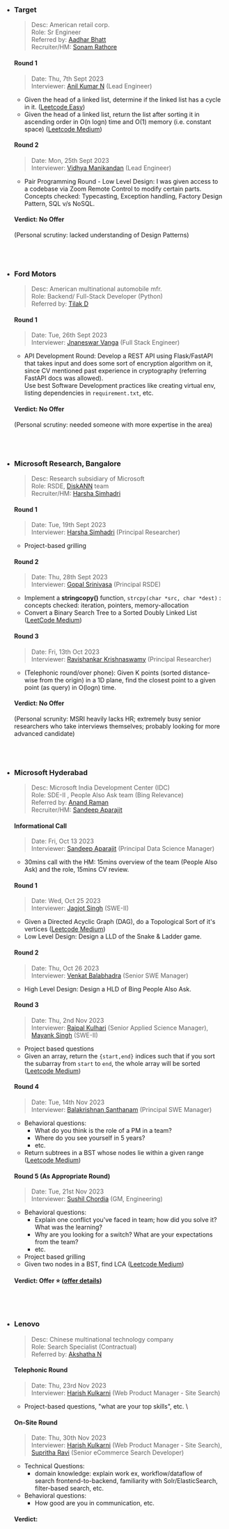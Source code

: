 * ### Target
  > Desc: American retail corp. \
  > Role: Sr Engineer \
  > Referred by: [Aadhar Bhatt](https://www.linkedin.com/in/aadharbhatt/) \
  > Recruiter/HM: [Sonam Rathore](https://www.linkedin.com/in/sonam-rathore-18658bb3/) 
  #### Round 1
  > Date: Thu, 7th Sept 2023 \
  > Interviewer: [Anil Kumar N](https://www.linkedin.com/in/anilkumar-n/) (Lead Engineer)
  * Given the head of a linked list, determine if the linked list has a cycle in it. ([Leetcode Easy](https://leetcode.com/problems/linked-list-cycle/))
  * Given the head of a linked list, return the list after sorting it in ascending order in O(n logn) time and O(1) memory (i.e. constant space) ([Leetcode Medium](https://leetcode.com/problems/sort-list/))
  #### Round 2
  > Date: Mon, 25th Sept 2023 \
  > Interviewer: [Vidhya Manikandan](https://www.linkedin.com/in/vidhya-manikandan-42277062/) (Lead Engineer)
  * Pair Programming Round - Low Level Design: I was given access to a codebase via Zoom Remote Control to modify certain parts. \
    Concepts checked: Typecasting, Exception handling, Factory Design Pattern, SQL v/s NoSQL.
  #### Verdict: No Offer
  (Personal scrutiny: lacked understanding of Design Patterns)

<br>
<br>

* ### Ford Motors
  > Desc: American multinational automobile mfr. \
  > Role: Backend/ Full-Stack Developer (Python) \
  > Referred by: [Tilak D](https://www.linkedin.com/in/tilakdevaraju/) 
  #### Round 1
  > Date: Tue, 26th Sept 2023 \
  > Interviewer: [Jnaneswar Vanga](https://www.linkedin.com/in/jv1522/) (Full Stack Engineer) 
  * API Development Round: Develop a REST API using Flask/FastAPI that takes input and does some sort of encryption algorithm on it, since CV mentioned past experience in cryptography (referring FastAPI docs was allowed). \
    Use best Software Development practices like creating virtual env, listing dependencies in `requirement.txt`, etc.
  #### Verdict: No Offer
  (Personal scrutiny: needed someone with more expertise in the area)

<br>
<br>

* ### Microsoft Research, Bangalore
  > Desc: Research subsidiary of Microsoft \
  > Role: RSDE, [DiskANN](https://www.microsoft.com/en-us/research/project/project-akupara-approximate-nearest-neighbor-search-for-large-scale-semantic-search/people/) team \
  > Recruiter/HM: [Harsha Simhadri](https://www.linkedin.com/in/harsha-simhadri/)
  #### Round 1
  > Date: Tue, 19th Sept 2023 \
  > Interviewer: [Harsha Simhadri](https://www.linkedin.com/in/harsha-simhadri/) (Principal Researcher)
  * Project-based grilling
  #### Round 2
  > Date: Thu, 28th Sept 2023 \
  > Interviewer: [Gopal Srinivasa](https://www.linkedin.com/in/gopal-rs-a165374/) (Principal RSDE)
  * Implement a **stringcopy()** function, `strcpy(char *src, char *dest)` :  concepts checked: iteration, pointers, memory-allocation
  * Convert a Binary Search Tree to a Sorted Doubly Linked List ([LeetCode Medium](https://leetcode.com/problems/convert-binary-search-tree-to-sorted-doubly-linked-list/))
  #### Round 3
  > Date: Fri, 13th Oct 2023 \
  > Interviewer: [Ravishankar Krishnaswamy](https://www.microsoft.com/en-us/research/people/rakri/) (Principal Researcher)
  * (Telephonic round/over phone): Given K points (sorted distance-wise from the origin) in a 1D plane, find the closest point to a given point (as query) in O(logn) time.
  #### Verdict: No Offer
  (Personal scrunity: MSRI heavily lacks HR; extremely busy senior researchers who take interviews themselves; probably looking for more advanced candidate)

<br>
<br>

* ### Microsoft Hyderabad
  > Desc: Microsoft India Development Center (IDC) \
  > Role: SDE-II , People Also Ask team (Bing Relevance) \
  > Referred by: [Anand Raman](https://www.linkedin.com/in/anand-raman-98394111/) \
  > Recruiter/HM: [Sandeep Aparajit](https://www.linkedin.com/in/sandeepaparajit/)
  #### Informational Call
  > Date: Fri, Oct 13 2023 \
  > Interviewer: [Sandeep Aparajit](https://www.linkedin.com/in/sandeepaparajit/) (Principal Data Science Manager)
  * 30mins call with the HM: 15mins overview of the team (People Also Ask) and the role, 15mins CV review.
  #### Round 1
  > Date: Wed, Oct 25 2023 \
  > Interviewer: [Jagjot Singh](https://www.linkedin.com/in/jaggahurts/) (SWE-II)
  * Given a Directed Acyclic Graph (DAG), do a Topological Sort of it's vertices ([Leetcode Medium](https://leetcode.com/problems/course-schedule/))
  * Low Level Design: Design a LLD of the Snake & Ladder game.
  #### Round 2
  > Date: Thu, Oct 26 2023 \
  > Interviewer: [Venkat Balabhadra](https://www.linkedin.com/in/venkatbalabhadra/) (Senior SWE Manager)
  * High Level Design: Design a HLD of Bing People Also Ask.
  #### Round 3
  > Date: Thu, 2nd Nov 2023 \
  > Interviewer: [Rajpal Kulhari](https://www.linkedin.com/in/rajpalkulhari/) (Senior Applied Science Manager), [Mayank Singh](https://www.linkedin.com/in/mayank-singh-273ab3121/) (SWE-II)
  * Project based questions
  * Given an array, return the `{start,end}` indices such that if you sort the subarray from `start` to `end`, the whole array will be sorted ([Leetcode Medium](https://leetcode.com/problems/shortest-unsorted-continuous-subarray/description/))
  #### Round 4
  > Date: Tue, 14th Nov 2023 \
  > Interviewer: [Balakrishnan Santhanam](https://www.linkedin.com/in/balakrishnansanthanam/) (Principal SWE Manager)
  * Behavioral questions:
      * What do you think is the role of a PM in a team?
      * Where do you see yourself in 5 years?
      * etc.
  * Return subtrees in a BST whose nodes lie within a given range ([Leetcode Medium](https://www.techiedelight.com/count-subtrees-bst-whose-nodes-within-range/))
  #### Round 5 (As Appropriate Round)
  > Date: Tue, 21st Nov 2023 \
  > Interviewer: [Sushil Chordia](https://www.linkedin.com/in/sushil-chordia-2576761/) (GM, Engineering)
  * Behavioral questions:
      * Explain one conflict you've faced in team; how did you solve it? What was the learning?
      * Why are you looking for a switch? What are your expectations from the team?
      * etc.
  * Project based grilling
  * Given two nodes in a BST, find LCA ([Leetcode Medium](https://leetcode.com/problems/lowest-common-ancestor-of-a-binary-search-tree/))
  #### Verdict: Offer ⭐ ([offer details](https://github.com/justanotherlad/interview-exp/blob/main/msft-l60-offer.md))

<br>
<br>

* ### Lenovo
  > Desc: Chinese multinational technology company \
  > Role: Search Specialist (Contractual) \
  > Referred by: [Akshatha N](https://www.linkedin.com/in/akshatha-n-8873bb108/) 
  #### Telephonic Round
  > Date: Thu, 23rd Nov 2023 \
  > Interviewer: [Harish Kulkarni](https://www.linkedin.com/in/harish-kulkarni-530a4113/) (Web Product Manager - Site Search) 
  * Project-based questions, "what are your top skills", etc. \
   #### On-Site Round
  > Date: Thu, 30th Nov 2023 \
  > Interviewer: [Harish Kulkarni](https://www.linkedin.com/in/harish-kulkarni-530a4113/) (Web Product Manager - Site Search), [Supritha Ravi](https://www.linkedin.com/in/supritha-ravi-89b201164/)  (Senior eCommerce Search Developer)
  * Technical Questions:
      * domain knowledge: explain work ex, workflow/dataflow of search frontend-to-backend, familiarity with Solr/ElasticSearch, filter-based search, etc.
  * Behavioral questions:
      * How good are you in communication, etc.
    
  #### Verdict:
  


